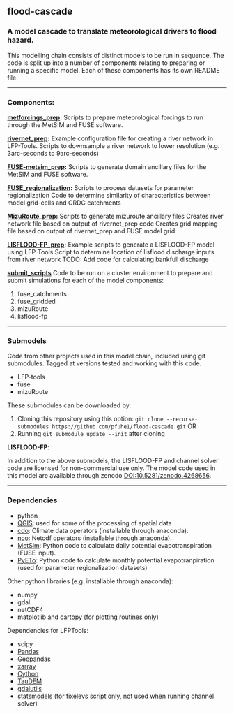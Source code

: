 ## flood-cascade
### A model cascade to translate meteorological drivers to flood hazard.
This modelling chain consists of distinct models to be run in sequence. The code is split up into a number of components relating to preparing or running a specific model. Each of these components has its own README file.
***
### Components:
**[metforcings_prep](metforcings_prep/README_metforcings-prep.md):**
Scripts to prepare meteorological forcings to run through the MetSIM and FUSE software.

**[rivernet_prep](rivernet_prep/README_rivernet-prep.md):**
Example configuration file for creating a river network in LFP-Tools.
Scripts to downsample a river network to lower resolution (e.g. 3arc-seconds to 9arc-seconds)

**[FUSE-metsim_prep](FUSE-metsim_prep/README_fuse-metsim_prep.md):**
Scripts to generate domain ancillary files for the MetSIM and FUSE software.

**[FUSE_regionalization](FUSE_regionalization/README_fuse-regionalization.md):**
Scripts to process datasets for parameter regionalization
Code to determine similarity of characteristics between model grid-cells and GRDC catchments

**[MizuRoute_prep](MizuRoute_prep/Readme_mizuroute-prep.md):**
Scripts to generate mizuroute ancillary files
Creates river network file based on output of rivernet_prep code
Creates grid mapping file based on output of rivernet_prep and FUSE model grid

**[LISFLOOD-FP_prep](LISFLOOD-FP_prep/README_lisflood-prep.md):**
Example scripts to generate a LISFLOOD-FP model using LFP-Tools
Script to determine location of lisflood discharge inputs from river network
TODO: Add code for calculating bankfull discharge

**[submit_scripts](submit_scripts/README_submit-scripts.md)**
Code to be run on a cluster environment to prepare and submit simulations for each of the model components:
1. fuse_catchments
2. fuse_gridded
3. mizuRoute
4. lisflood-fp

***
### Submodels

Code from other projects used in this model chain, included using git submodules. Tagged at versions tested and working with this code.
 - LFP-tools
 - fuse
 - mizuRoute

These submodules can be downloaded by:
1. Cloning this repository using this option: `git clone --recurse-submodules https://github.com/pfuhe1/flood-cascade.git` OR
2. Running `git submodule update --init` after cloning

**LISFLOOD-FP**:

In addition to the above submodels, the LISFLOOD-FP and channel solver code are licensed for non-commercial use only. The model code used in this model are available through zenodo [DOI:10.5281/zenodo.4268656](https://doi.org/10.5281/zenodo.4268656).

***
### Dependencies

- python
- [QGIS](https://qgis.org): used for some of the processing of spatial data
- [cdo](https://code.mpimet.mpg.de/projects/cdo/): Climate data operators (installable through anaconda).
- [nco](http://nco.sourceforge.net): Netcdf operators (installable through anaconda).
- [MetSim](https://github.com/UW-Hydro/MetSim): Python code to calculate daily potential evapotranspiration (FUSE input).
- [PyETo](https://pyeto.readthedocs.io/en/latest/): Python code to calculate monthly potential evapotranpiration (used for parameter regionalization datasets)


Other python libraries (e.g. installable through anaconda):
 - numpy
 - gdal
 - netCDF4
 - matplotlib and cartopy (for plotting routines only)

Dependencies for LFPTools:
- scipy
- [Pandas](https://pandas.pydata.org/)
- [Geopandas](http://geopandas.org/)
- [xarray](http://xarray.pydata.org/en/stable/)
- [Cython](https://cython.org/)
- [TauDEM](http://hydrology.usu.edu/taudem/taudem5/index.html)
- [gdalutils](https://github.com/jsosa/gdalutils.git)
- [statsmodels](https://www.statsmodels.org) (for fixelevs script only, not used when running channel solver)
